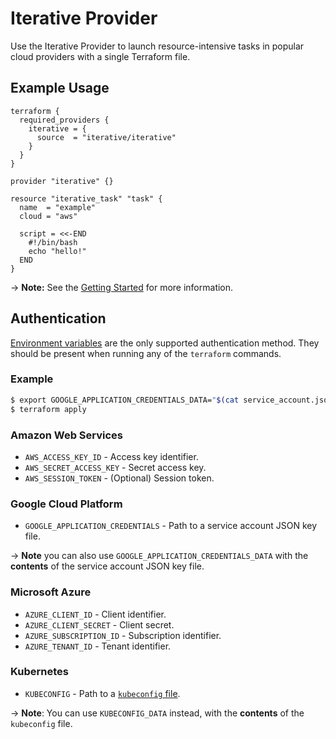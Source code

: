 # Iterative Provider

Use the Iterative Provider to launch resource-intensive tasks in popular cloud
providers with a single Terraform file.

## Example Usage

```hcl
terraform {
  required_providers {
    iterative = {
      source  = "iterative/iterative"
    }
  }
}

provider "iterative" {}

resource "iterative_task" "task" {
  name  = "example"
  cloud = "aws"

  script = <<-END
    #!/bin/bash
    echo "hello!"
  END
}
```

-> **Note:** See the [Getting Started](https://registry.terraform.io/providers/iterative/iterative/latest/docs/guides/getting-started) for more information.

## Authentication

[Environment variables](https://registry.terraform.io/providers/iterative/iterative/latest/docs#authentication) are the only supported authentication method. They should
be present when running any of the `terraform` commands.

### Example

```bash
$ export GOOGLE_APPLICATION_CREDENTIALS_DATA="$(cat service_account.json)"
$ terraform apply
```

### Amazon Web Services

- `AWS_ACCESS_KEY_ID` - Access key identifier.
- `AWS_SECRET_ACCESS_KEY` - Secret access key.
- `AWS_SESSION_TOKEN` - (Optional) Session token.

### Google Cloud Platform

- `GOOGLE_APPLICATION_CREDENTIALS` - Path to a service account JSON key file.

-> **Note** you can also use `GOOGLE_APPLICATION_CREDENTIALS_DATA` with the
**contents** of the service account JSON key file.

### Microsoft Azure

- `AZURE_CLIENT_ID` - Client identifier.
- `AZURE_CLIENT_SECRET` - Client secret.
- `AZURE_SUBSCRIPTION_ID` - Subscription identifier.
- `AZURE_TENANT_ID` - Tenant identifier.

### Kubernetes

- `KUBECONFIG` - Path to a [`kubeconfig` file](https://kubernetes.io/docs/concepts/configuration/organize-cluster-access-kubeconfig/#the-kubeconfig-environment-variable).

-> **Note**: You can use `KUBECONFIG_DATA` instead, with the **contents** of the `kubeconfig` file.
